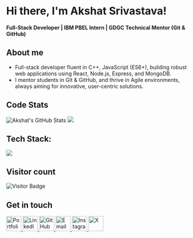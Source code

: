 # Hi there, I'm Akshat Srivastava!
**Full-Stack Developer | IBM PBEL Intern | GDGC Technical Mentor (Git & GitHub)**

## About me

- Full-stack developer fluent in C++, JavaScript (ES6+), building robust web applications using React, Node.js, Express, and MongoDB. 
- I mentor students in Git & GitHub, and thrive in Agile environments, always aiming for innovative, user-centric solutions.

## Code Stats
![Akshat's GitHub Stats](https://github-readme-stats.vercel.app/api?username=Akshat1124&show_icons=true&theme=dark) ![](https://github-readme-stats.vercel.app/api/top-langs/?username=Akshat1124&theme=dark&hide_border=false&include_all_commits=true&count_private=false&layout=compact)

## Tech Stack:

  <a href="https://skillicons.dev">
    <img src="https://skillicons.dev/icons?i=cpp,python,javascript,react,nodejs,express,mongodb,mysql,html,css,git,github,vercel,netlify,vscode" />
  </a>


## Visitor count
![Visitor Badge](https://komarev.com/ghpvc/?username=Akshat1124&style=for-the-badge)

## Get in touch
<a href="https://akshatportfolio-six.vercel.app/" target="_blank">
  <img src="https://skillicons.dev/icons?i=vercel" height="40" title="Portfolio" />
</a>
<a href="https://www.linkedin.com/in/akshat-srivastava1124/" target="_blank">
  <img src="https://skillicons.dev/icons?i=linkedin" height="40" title="LinkedIn" />
</a>
<a href="https://github.com/Akshat1124" target="_blank">
  <img src="https://skillicons.dev/icons?i=github" height="40" title="GitHub" />
</a>
<a href="mailto:akshatsrivastava1124@gmail.com" target="_blank">
  <img src="https://skillicons.dev/icons?i=gmail" height="40" title="Email" />
</a>
<a href="https://instagram.com/akshat1124" target="_blank">
  <img src="https://skillicons.dev/icons?i=instagram" height="40" title="Instagram" />
</a>
<a href="https://x.com/akshat1124" target="_blank">
  <img src="https://skillicons.dev/icons?i=x" height="40" title="X" />
</a>

